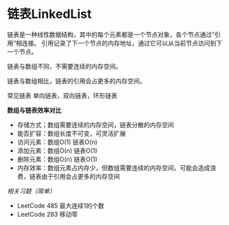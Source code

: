 # 链表LinkedList

链表是一种线性数据结构，其中的每个元素都是一个节点对象，各个节点通过“引用”相连接。
引用记录了下一个节点的内存地址，通过它可以从当前节点访问到下一个节点。

链表与数组不同，不需要连续的内存空间。

链表与数组相比，链表的引用会占更多的内存空间。

常见链表
单向链表，双向链表，环形链表

**数组与链表效率对比**

* 存储方式；数组需要连续的内存空间，链表分散的内存空间
* 能否扩容：数组长度不可变，可灵活扩展
* 访问元素：数组O(1) 链表O(n)
* 添加元素：数组O(n) 链表O(1)
* 删除元素：数组O(n) 链表O(1)
* 内存效率：数组元素占内存少，但数组需要连续的内存空间，可能会造成浪费，链表由于引用会占更多的内存空间


_相关习题（简单）_
* LeetCode 485 最大连续1的个数
* LeetCode 283 移动零
